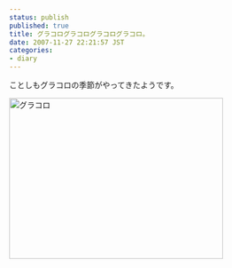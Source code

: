 ```yaml
---
status: publish
published: true
title: グラコログラコログラコログラコロ。
date: 2007-11-27 22:21:57 JST
categories:
- diary
---
```

ことしもグラコロの季節がやってきたようです。

<a href="http://junkai.org/blog/wp-content/uploads/2007/11/image_193.jpg" title="グラコロ"><img src="http://junkai.org/blog/wp-content/uploads/2007/11/image_193.jpg" alt="グラコロ" height="290" width="386" /></a>
